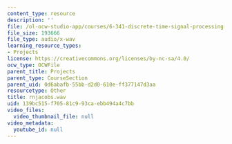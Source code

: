 ```yaml
---
content_type: resource
description: ''
file: /ol-ocw-studio-app/courses/6-341-discrete-time-signal-processing-fall-2005/139bc515f70581c993caebb494a4c7bb_rnjacobs.wav
file_size: 193666
file_type: audio/x-wav
learning_resource_types:
- Projects
license: https://creativecommons.org/licenses/by-nc-sa/4.0/
ocw_type: OCWFile
parent_title: Projects
parent_type: CourseSection
parent_uid: 0d6abafb-55bb-d2d0-610e-ff377147d3aa
resourcetype: Other
title: rnjacobs.wav
uid: 139bc515-f705-81c9-93ca-ebb494a4c7bb
video_files:
  video_thumbnail_file: null
video_metadata:
  youtube_id: null
---
```


